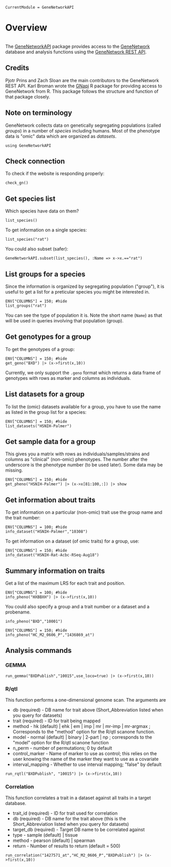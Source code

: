 ```@meta
CurrentModule = GeneNetworkAPI
```

# Overview

```@index
```
The [GeneNetworkAPI](https://github.com/sens/GeneNetworkAPI.jl) package provides 
access to the [GeneNetwork](http://genenetwork.org) database
and analysis functions using the [GeneNetwork REST
API](https://github.com/genenetwork/gn-docs/blob/master/api/GN2-REST-API.md).

## Credits

Pjotr Prins and Zach Sloan are the main contributors to the
GeneNetwork REST API.  Karl Broman wrote the
[GNapi](https://github.com/kbroman/GNapi/blob/main/README.md) R
package for providing access to GeneNetwork from R.  This package
follows the structure and function of that package closely.

## Note on terminology

GeneNetwork collects data on genetically segregating populations
(called _groups_) in a number of _species_ including humans.  Most of
the phenotype data is "omic" data which are organized as _datasets_. 

```@setup gnapi
using GeneNetworkAPI
```

## Check connection

To check if the website is responding properly:

```@repl gnapi
check_gn()
```

## Get species list

Which species have data on them?

```@repl gnapi
list_species()
```

To get information on a single species:

```@repl gnapi
list_species("rat")
```

You could also subset (safer):

```@repl gnapi
GeneNetworkAPI.subset(list_species(), :Name => x->x.=="rat")
```

## List groups for a species

Since the information is organized by segregating population
("group"), it is useful to get a list for a preticular species you
might be interested in.

```@repl gnapi
ENV["COLUMNS"] = 150; #hide
list_groups("rat")
```

You can see the type of population it is.  Note the short name
(`Name`) as that will be used in queries involving that population
(group).


## Get genotypes for a group

To get the genotypes of a group:


```@repl gnapi
ENV["COLUMNS"] = 150; #hide
get_geno("BXD") |> (x->first(x,10))
```

Currently, we only support the `.geno` format which returns a data
frame of genotypes with rows as marker and columns as individuals.

## List datasets for a group

To list the (omic) datasets available for a group, you have to use the
name as listed in the group list for a species:

```@repl gnapi
ENV["COLUMNS"] = 150; #hide
list_datasets("HSNIH-Palmer")
```

## Get sample data for a group

This gives you a matrix with rows as individuals/samples/strains and
columns as "clinical" (non-omic) phenotypes.  The number after the
underscore is the phenotype number (to be used later).  Some data may
be missing.

```@repl gnapi
ENV["COLUMNS"] = 150; #hide
get_pheno("HSNIH-Palmer") |> (x->x[81:100,:]) |> show
```

## Get information about traits

To get information on a particular (non-omic) trait use the group name
and the trait number:

```@repl gnapi
ENV["COLUMNS"] = 100; #hide
info_dataset("HSNIH-Palmer","10308")
```

To get information on a dataset (of omic traits) for a group, use:

```@repl gnapi
ENV["COLUMNS"] = 150; #hide
info_dataset("HSNIH-Rat-Acbc-RSeq-Aug18")

```

## Summary information on traits

Get a list of the maximum LRS for each trait and position.

```@repl gnapi
ENV["COLUMNS"] = 100; #hide
info_pheno("HXBBXH") |> (x->first(x,10))
```

You could also specify a group and a trait number or a dataset and a probename.

```@repl gnapi
info_pheno("BXD","10001")
```

```@repl gnapi
ENV["COLUMNS"] = 150; #hide
info_pheno("HC_M2_0606_P","1436869_at")
```

## Analysis commands


### GEMMA

```@repl gnapi
run_gemma("BXDPublish","10015",use_loco=true) |> (x->first(x,10))
```

### R/qtl

This function performs a one-dimensional genome scan.  The arguments
are

- db (required) - DB name for trait above (Short_Abbreviation listed
  when you query for datasets)
- trait (required) - ID for trait being mapped
- method - hk (default) | ehk | em | imp | mr | mr-imp |
  mr-argmax ; Corresponds to the "method" option for the R/qtl scanone
  function.
- model - normal (default) | binary | 2-part | np ; corresponds
  to the "model" option for the R/qtl scanone function
- n_perm - number of permutations; 0 by default
- control_marker - Name of marker to use as control; this relies on
  the user knowing the name of the marker they want to use as a
  covariate
- interval_mapping - Whether to use interval mapping; "false" by default

```@repl gnapi
run_rqtl("BXDPublish", "10015") |> (x->first(x,10))
```

### Correlation

This function correlates a trait in a dataset against all traits in a
target database.


- trait_id (required) - ID for trait used for correlation
- db (required) - DB name for the trait above (this is the Short_Abbreviation listed when you query for datasets)
- target_db (required) - Target DB name to be correlated against
- type - sample (default) | tissue
- method - pearson (default) | spearman
- return - Number of results to return (default = 500)


```@repl gnapi
run_correlation("1427571_at","HC_M2_0606_P","BXDPublish") |> (x->first(x,10))
```


